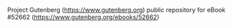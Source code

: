 Project Gutenberg (https://www.gutenberg.org) public repository for
eBook #52662 (https://www.gutenberg.org/ebooks/52662)

